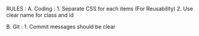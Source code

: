 RULES : 
  A. Coding :
      1. Separate CSS for each items (For Reusability)
      2. Use clear name for class and id
      
  B. Git :
      1. Commit messages should be clear
